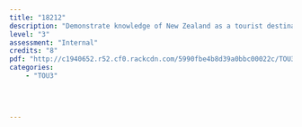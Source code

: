 ```yaml
---
title: "18212"
description: "Demonstrate knowledge of New Zealand as a tourist destination"
level: "3"
assessment: "Internal"
credits: "8"
pdf: "http://c1940652.r52.cf0.rackcdn.com/5990fbe4b8d39a0bbc00022c/TOU3-18212.pdf"
categories:
    - "TOU3"
    
    
    
    
---
```

